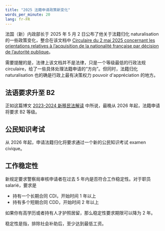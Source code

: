 ```yaml
---
title: "2025 法籍申请政策新变化"
words_per_minute: 20
lang: fr-FR
---
```


法国（新）内政部长于 2025 年 5 月 2 日公布了他关于法籍归化 naturalisation 的一些政策变化，整合在该文档中 [Circulaire du 2 mai 2025 concernant les orientations relatives à l’acquisition de la nationalité française par décision de l’autorité publique](https://www.gisti.org/IMG/pdf/circ_2025-05-02_intk2513256j.pdf)。

需要提醒的是，法律上该文档并不是法律，只是一个等级最低的行政法规 circulaire，给了一些具体处理法籍申请的“方向”。但同时，法籍归化 naturalisation 也的确是行政上最有决策权力 pouvoir d'appréciation 的地方。

## 法语要求升至 B2

正如这篇博文 [2023-2024 新移民法解读](/tds/loi-immigration-2024) 中所说，最晚从 2026 年起，法籍申请将要求 B2 等级。

## 公民知识考试

从 2026 年起，申请法籍归化将要求通过一个新的公民知识考试 examen civique。

## 工作稳定性

新规定要求警察局审核申请者在过去 5 年内是否符合工作稳定性。对于职员 salarié，要求是

- 持有一个长期合同 CDI，开始时间 1 年以上
- 持有多个短期合同 CDD，开始时间 2 年以上

如果你有高学历或者持有人才护照居留，那么稳定性要求期限可以降为 2 年。

稳定性是指，排除社会补助后，至少达到最低工资。
